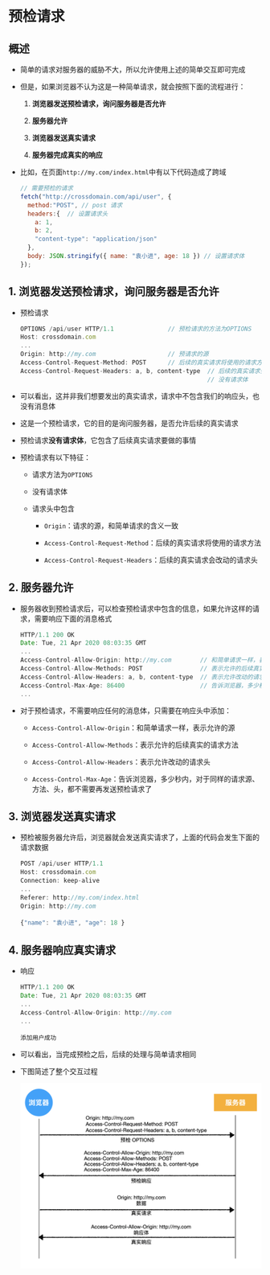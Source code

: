 # 预检请求

## 概述

  - 简单的请求对服务器的威胁不大，所以允许使用上述的简单交互即可完成

  - 但是，如果浏览器不认为这是一种简单请求，就会按照下面的流程进行：

    1.  **浏览器发送预检请求，询问服务器是否允许**

    2.  **服务器允许**

    3.  **浏览器发送真实请求**

    4.  **服务器完成真实的响应**

  - 比如，在页面`http://my.com/index.html`中有以下代码造成了跨域

    ```javascript
    // 需要预检的请求
    fetch("http://crossdomain.com/api/user", {
      method:"POST", // post 请求
      headers:{  // 设置请求头
        a: 1,
        b: 2,
        "content-type": "application/json"
      },
      body: JSON.stringify({ name: "袁小进", age: 18 }) // 设置请求体
    });
    ```

## 1. 浏览器发送预检请求，询问服务器是否允许

  - 预检请求

    ```javascript
    OPTIONS /api/user HTTP/1.1               // 预检请求的方法为OPTIONS
    Host: crossdomain.com
    ...
    Origin: http://my.com                    // 预请求的源
    Access-Control-Request-Method: POST      // 后续的真实请求将使用的请求方法
    Access-Control-Request-Headers: a, b, content-type  // 后续的真实请求会改动的请求头
                                                        // 没有请求体

    ```

  - 可以看出，这并非我们想要发出的真实请求，请求中不包含我们的响应头，也没有消息体

  - 这是一个预检请求，它的目的是询问服务器，是否允许后续的真实请求

  - 预检请求**没有请求体**，它包含了后续真实请求要做的事情

  - 预检请求有以下特征：

      - 请求方法为`OPTIONS`

      - 没有请求体

      - 请求头中包含

          - `Origin`：请求的源，和简单请求的含义一致

          - `Access-Control-Request-Method`：后续的真实请求将使用的请求方法

          - `Access-Control-Request-Headers`：后续的真实请求会改动的请求头

## 2. 服务器允许

  - 服务器收到预检请求后，可以检查预检请求中包含的信息，如果允许这样的请求，需要响应下面的消息格式

    ```javascript
    HTTP/1.1 200 OK
    Date: Tue, 21 Apr 2020 08:03:35 GMT
    ...
    Access-Control-Allow-Origin: http://my.com        // 和简单请求一样，表示允许的源
    Access-Control-Allow-Methods: POST                // 表示允许的后续真实的请求方法
    Access-Control-Allow-Headers: a, b, content-type  // 表示允许改动的请求头
    Access-Control-Max-Age: 86400                     // 告诉浏览器，多少秒内，对于同样的请求源、方法、头，都不需要再发送预检请求了
    ...
    ```

  - 对于预检请求，不需要响应任何的消息体，只需要在响应头中添加：

      - `Access-Control-Allow-Origin`：和简单请求一样，表示允许的源

      - `Access-Control-Allow-Methods`：表示允许的后续真实的请求方法

      - `Access-Control-Allow-Headers`：表示允许改动的请求头

      - `Access-Control-Max-Age`：告诉浏览器，多少秒内，对于同样的请求源、方法、头，都不需要再发送预检请求了

## 3. 浏览器发送真实请求

  - 预检被服务器允许后，浏览器就会发送真实请求了，上面的代码会发生下面的请求数据

    ```javascript
    POST /api/user HTTP/1.1
    Host: crossdomain.com
    Connection: keep-alive
    ...
    Referer: http://my.com/index.html
    Origin: http://my.com

    {"name": "袁小进", "age": 18 }
    ```

## 4. 服务器响应真实请求

  - 响应

    ```javascript
    HTTP/1.1 200 OK
    Date: Tue, 21 Apr 2020 08:03:35 GMT
    ...
    Access-Control-Allow-Origin: http://my.com
    ...

    添加用户成功
    ```

  - 可以看出，当完成预检之后，后续的处理与简单请求相同

  - 下图简述了整个交互过程

    ![](image/image-20200421165913320_lzDCLEvfTJ.png)
